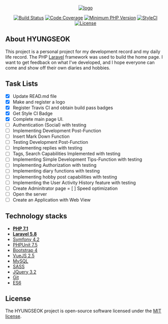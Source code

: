 <p align="center">
<a href="https://user-images.githubusercontent.com/23352881/57301434-fcbbe380-7113-11e9-8fd6-1718b3b224c4.png"><img src="https://user-images.githubusercontent.com/23352881/57301434-fcbbe380-7113-11e9-8fd6-1718b3b224c4.png" alt="logo"></a>
</p>

<p align="center">
<a href="https://travis-ci.org/jhs851/hyungseok"><img src="https://travis-ci.org/jhs851/hyungseok.svg?branch=master" alt="Build Status"></a>
<a href="https://github.com/jhs851/hyungseok"><img src="https://img.shields.io/badge/coverage-27.2%25-lightgrey.svg" alt="Code Coverage"></a>
<a href="https://www.php.net/index.php"><img src="https://img.shields.io/badge/php-%3E%3D%207.1-8892BF.svg?style=flat-square" alt="Minimum PHP Version"></a>
<a href="https://github.styleci.io/repos/185023970"><img src="https://github.styleci.io/repos/185023970/shield?branch=master" alt="StyleCI"></a>
<a href="https://github.com/jhs851/hyungseok"><img src="https://img.shields.io/badge/license-MIT-brightgreen.svg" alt="License"></a>
</p>

## About HYUNGSEOK

This project is a personal project for my development record and my daily life record. The PHP [Laravel](https://github.com/laravel/laravel) framework was used to build the home page. I want to get feedback on what I've developed, and I hope everyone can come and show off their own diaries and hobbies.

## Task Lists

- [x] Update READ.md file
- [x] Make and register a logo
- [x] Register Travis CI and obtain build pass badges
- [x] Get Style CI Badge
- [x] Complete main page UI.
- [ ] Authentication (Social) with testing
- [ ] Implementing Development Post-Function
- [ ] Insert Mark Down Function
- [ ] Testing Development Post-Function
- [ ] Implementing replies with testing
- [ ] Tags, Search Capabilities Implemented with testing
- [ ] Implementing Simple Development Tips-Function with testing
- [ ] Implementing Authorization with testing
- [ ] Implementing diary functions with testing
- [ ] Implementing hobby post capabilities with testing
- [ ] Implementing the User Activity History feature with testing
- [ ] Create Adminitrator page
= [ ] Speed optimization
- [ ] Open the server
- [ ] Create an Application with Web View

## Technology stacks

- **[PHP 7.1]()**
- **[Laravel 5.8](https://github.com/laravel/laravel)**
- [Symfony 4.2](https://symfony.com/)
- [PHPUnit 7.5](https://phpunit.de/)
- [Bootstrap 4](https://getbootstrap.com/) 
- [VueJS 2.5](https://vuejs.org/)
- [MySQL](https://www.mysql.com/)
- [SASS](https://sass-lang.com/)
- [JQuery 3.2](https://jquery.com/)
- [Git](https://git-scm.com/)
- [ES6](https://github.com/lukehoban/es6features)

## License

The HYUNGSEOK project is open-source software licensed under the [MIT license](https://opensource.org/licenses/MIT).

